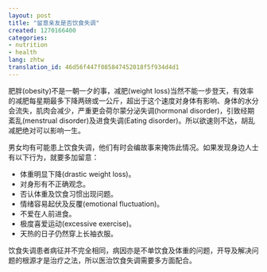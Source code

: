 ```yaml
---
layout: post
title: "留意亲友是否饮食失调"
created: 1270166400
categories:
- nutrition
- health
lang: zhtw
translation_id: 46d56f447f085847452018f5f934d4d1
---
```

<!--break-->
<p>肥胖(obesity)不是一朝一夕的事，减肥(weight loss)当然不能一步登天，有效率的减肥每星期最多下降两磅或一公斤，超出于这个速度对身体有影响、身体的水分会流失，肌肉会减少，严重更会荷尔蒙分泌失调(hormonal disorder)，引致经期紊乱(menstrual disorder)及进食失调(Eating disorder)。所以欲速则不达，胡乱减肥绝对可以影响一生。 </p>

<p>男女均有可能患上饮食失调，他们有时会编故事来掩饰此情况。如果发现身边人士有以下行为，就要多加留意：</p>
<ul>
<li>体重明显下降(drastic weight loss)。 </li>
<li>对身形有不正确观念。 </li>
<li>否认体重及饮食习惯出现问题。 </li>
<li>情绪容易起伏及反覆(emotional fluctuation)。 </li>
<li>不爱在人前进食。 </li>
<li>极度喜爱运动(excessive exercise)。 </li>
<li>天热的日子仍然穿上长袖衣服。 </li>
</ul>

<p>饮食失调患者病征并不完全相同，病因亦是不单饮食及体重的问题，开导及解决问题的根源才是治疗之法，所以医治饮食失调需要多方面配合。 </p>
